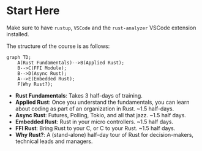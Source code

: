 # Start Here

Make sure to have `rustup`, `VSCode` and the `rust-analyzer` VSCode extension installed.

The structure of the course is as follows:

```mermaid
graph TD;
    A(Rust Fundamentals)-->B(Applied Rust);
    B-->C(FFI Module);
    B-->D(Async Rust);
    A-->E(Embedded Rust);
    F(Why Rust?);
```
* **Rust Fundamentals**: Takes 3 half-days of training.
* **Applied Rust**: Once you understand the fundamentals, you can learn about coding as part of an organization in Rust. ~1.5 half-days.
* **Async Rust**: Futures, Polling, Tokio, and all that jazz. ~1.5 half days.
* **Embedded Rust**: Rust in your micro controllers. ~1.5 half days.
* **FFI Rust**: Bring Rust to your C, or C to your Rust. ~1.5 half days.
* **Why Rust?**: A (stand-alone) half-day tour of Rust for decision-makers, technical leads and managers.
